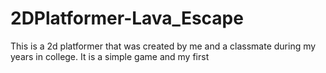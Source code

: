 # 2DPlatformer-Lava_Escape
 This is a 2d platformer that was created by me and a classmate during my years in college. It is a simple game and my first
